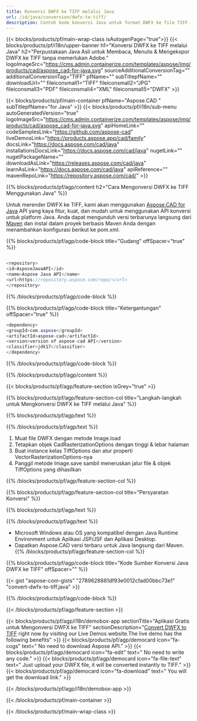 ```yaml
---
title: Konversi DWFX ke TIFF melalui Java 
url: /id/java/conversion/dwfx-to-tiff/ 
description: Contoh kode konversi Java untuk format DWFX ke file TIFF. Gunakan kode contoh ini untuk mengonversi DWFX ke TIFF dalam aplikasi berbasis Java Web atau Desktop.
---
```


{{< blocks/products/pf/main-wrap-class isAutogenPage="true">}}
{{< blocks/products/pf/i18n/upper-banner h1="Konversi DWFX ke TIFF melalui Java" h2="Perpustakaan Java Asli untuk Membaca, Menulis & Mengekspor DWFX ke TIFF tanpa memerlukan Adobe." logoImageSrc="https://cms.admin.containerize.com/templates/aspose/img/products/cad/aspose_cad-for-java.svg" sourceAdditionalConversionTag="" additionalConversionTag="TIFF" pfName="" subTitlepfName="" downloadUrl="" fileiconsmall1="TIFF" fileiconsmall2="JPG" fileiconsmall3="PDF" fileiconsmall4="XML" fileiconsmall5="DWFX" >}}

{{< blocks/products/pf/main-container pfName="Aspose.CAD " subTitlepfName="for Java" >}}
{{< blocks/products/pf/i18n/sub-menu autoGeneratedVersion="true" logoImageSrc="https://cms.admin.containerize.com/templates/aspose/img/products/cad/aspose_cad-for-java.svg" apiHomeLink="" codeSamplesLink="https://github.com/aspose-cad" liveDemosLink="https://products.aspose.app/cad/family" docsLink="https://docs.aspose.com/cad/java" installationsDocsLink="https://docs.aspose.com/cad/java" nugetLink="" nugetPackageName="" downloadAsLink="https://releases.aspose.com/cad/java" learnAsLink="https://docs.aspose.com/cad/java" apiReference="" mavenRepoLink="https://repository.aspose.com/cad/" >}}

{{% blocks/products/pf/agp/content h2="Cara Mengonversi DWFX ke TIFF Menggunakan Java" %}}

Untuk merender DWFX ke TIFF, kami akan menggunakan <a href=https://products.aspose.com/cad/java>Aspose.CAD for Java</a> API yang kaya fitur, kuat, dan mudah untuk menggunakan API konversi untuk platform Java. Anda dapat mengunduh versi terbarunya langsung dari <a href=https://repository.aspose.com/cad/>Maven</a> dan instal dalam proyek berbasis Maven Anda dengan menambahkan konfigurasi berikut ke pom.xml.

{{% blocks/products/pf/agp/code-block title="Gudang" offSpacer="true" %}}

```cs

<repository>
<id>AsposeJavaAPI</id>
<name>Aspose Java API</name>
<url>https://repository.aspose.com/repo/</url>
</repository>

```

{{% /blocks/products/pf/agp/code-block %}}

{{% blocks/products/pf/agp/code-block title="Ketergantungan" offSpacer="true" %}}

```cs
<dependency>
<groupId>com.aspose</groupId>
<artifactId>aspose-cad</artifactId>
<version>version of aspose-cad API</version>
<classifier>jdk17</classifier>
</dependency>

```

{{% /blocks/products/pf/agp/code-block %}}

{{% /blocks/products/pf/agp/content %}}

{{< blocks/products/pf/agp/feature-section isGrey="true" >}}

{{% blocks/products/pf/agp/feature-section-col title="Langkah-langkah untuk Mengkonversi DWFX ke TIFF melalui Java" %}}

{{% blocks/products/pf/agp/text %}}

{{% /blocks/products/pf/agp/text %}}

1. Muat file DWFX dengan metode Image.load
1. Tetapkan objek CadRasterizationOptions dengan tinggi & lebar halaman
1. Buat instance kelas TiffOptions dan atur properti VectorRasterizationOptions-nya
1. Panggil metode Image.save sambil meneruskan jalur file & objek TiffOptions yang dihasilkan

{{% /blocks/products/pf/agp/feature-section-col %}}

{{% blocks/products/pf/agp/feature-section-col title="Persyaratan Konversi" %}}

{{% blocks/products/pf/agp/text %}}

{{% /blocks/products/pf/agp/text %}}
- Microsoft Windows atau OS yang kompatibel dengan Java Runtime Environment untuk Aplikasi JSP/JSF dan Aplikasi Desktop.
- Dapatkan Aspose.CAD versi terbaru untuk Java langsung dari Maven.
{{% /blocks/products/pf/agp/feature-section-col %}}

{{% blocks/products/pf/agp/code-block title="Kode Sumber Konversi Java DWFX ke TIFF" offSpacer="" %}}

{{< gist "aspose-com-gists" "2789628881df93e0012cfad00bbc73e1" "convert-dwfx-to-tiff.java" >}}

{{% /blocks/products/pf/agp/code-block %}}

{{< /blocks/products/pf/agp/feature-section >}}

<!-- aboutfile Starts -->

{{< blocks/products/pf/agp/i18n/demobox-app sectionTitle="Aplikasi Gratis untuk Mengonversi DWFX ke TIFF" sectionDescription="[Convert DWFX to TIFF](https://products.aspose.app/cad/conversion/dwfx-to-tiff) right now by visiting our Live Demos website.The live demo has the following benefits" >}}
        {{< blocks/products/pf/agp/democard icon="fa-cogs" text=" No need to download Aspose API." >}}
        {{< blocks/products/pf/agp/democard icon="fa-edit" text=" No need to write any code." >}}
        {{< blocks/products/pf/agp/democard icon="fa-file-text" text=" Just upload your DWFX file, it will be converted instantly to TIFF." >}}
        {{< blocks/products/pf/agp/democard icon="fa-download" text=" You will get the download link." >}}

   
{{< /blocks/products/pf/agp/i18n/demobox-app >}}

<!-- aboutfile Ends -->

{{< /blocks/products/pf/main-container >}}
    
{{< /blocks/products/pf/main-wrap-class >}}